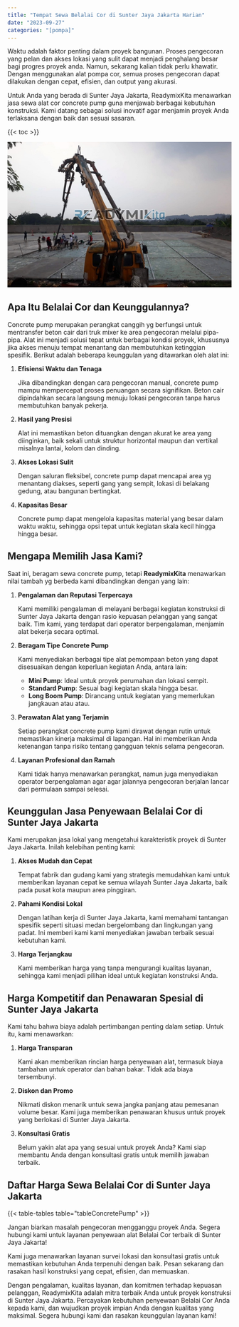 ```yaml
---
title: "Tempat Sewa Belalai Cor di Sunter Jaya Jakarta Harian"
date: "2023-09-27"
categories: "[pompa]"
---
```


Waktu adalah faktor penting dalam proyek bangunan. Proses pengecoran yang pelan dan akses lokasi yang sulit dapat menjadi penghalang besar bagi progres proyek anda. Namun, sekarang kalian tidak perlu khawatir. Dengan menggunakan alat pompa cor, semua proses pengecoran dapat dilakukan dengan cepat, efisien, dan output yang akurasi.

Untuk Anda yang berada di Sunter Jaya Jakarta, ReadymixKita menawarkan jasa sewa alat cor concrete pump guna menjawab berbagai kebutuhan konstruksi. Kami datang sebagai solusi inovatif agar menjamin proyek Anda terlaksana dengan baik dan sesuai sasaran.

{{< toc >}}

![Tempat Sewa Belalai Cor di Sunter Jaya Jakarta Harian](/images/pompa/sewa-pompa-06.jpg)

## Apa Itu Belalai Cor dan Keunggulannya?

Concrete pump merupakan perangkat canggih yg berfungsi untuk mentransfer beton cair dari truk mixer ke area pengecoran melalui pipa-pipa. Alat ini menjadi solusi tepat untuk berbagai kondisi proyek, khususnya jika akses menuju tempat menantang dan membutuhkan ketinggian spesifik. Berikut adalah beberapa keunggulan yang ditawarkan oleh alat ini:

1. **Efisiensi Waktu dan Tenaga**

   Jika dibandingkan dengan cara pengecoran manual, concrete pump mampu mempercepat proses penuangan secara signifikan. Beton cair dipindahkan secara langsung menuju lokasi pengecoran tanpa harus membutuhkan banyak pekerja.

2. **Hasil yang Presisi**

   Alat ini memastikan beton dituangkan dengan akurat ke area yang diinginkan, baik sekali untuk struktur horizontal maupun dan vertikal misalnya lantai, kolom dan dinding.

3. **Akses Lokasi Sulit**

   Dengan saluran fleksibel, concrete pump dapat mencapai area yg menantang diakses, seperti gang yang sempit, lokasi di belakang gedung, atau bangunan bertingkat.

4. **Kapasitas Besar**

   Concrete pump dapat mengelola kapasitas material yang besar dalam waktu waktu, sehingga opsi tepat untuk kegiatan skala kecil hingga hingga besar.

## Mengapa Memilih Jasa Kami?

Saat ini, beragam sewa concrete pump, tetapi **ReadymixKita** menawarkan nilai tambah yg berbeda kami dibandingkan dengan yang lain:

1. **Pengalaman dan Reputasi Terpercaya**

   Kami memiliki pengalaman di melayani berbagai kegiatan konstruksi di Sunter Jaya Jakarta dengan rasio kepuasan pelanggan yang sangat baik. Tim kami, yang terdapat dari operator berpengalaman, menjamin alat bekerja secara optimal.

2. **Beragam Tipe Concrete Pump**

   Kami menyediakan berbagai tipe alat pemompaan beton yang dapat disesuaikan dengan keperluan kegiatan Anda, antara lain:
   - **Mini Pump**: Ideal untuk proyek perumahan dan lokasi sempit.
   - **Standard Pump**: Sesuai bagi kegiatan skala hingga besar.
   - **Long Boom Pump**: Dirancang untuk kegiatan yang memerlukan jangkauan atau atau.

3. **Perawatan Alat yang Terjamin**

   Setiap perangkat concrete pump kami dirawat dengan rutin untuk memastikan kinerja maksimal di lapangan. Hal ini memberikan Anda ketenangan tanpa risiko tentang gangguan teknis selama pengecoran.

4. **Layanan Profesional dan Ramah**

   Kami tidak hanya menawarkan perangkat, namun juga menyediakan operator berpengalaman agar agar jalannya pengecoran berjalan lancar dari permulaan sampai selesai.

## Keunggulan Jasa Penyewaan Belalai Cor di Sunter Jaya Jakarta

Kami merupakan jasa lokal yang mengetahui karakteristik proyek di Sunter Jaya Jakarta. Inilah kelebihan penting kami:

1. **Akses Mudah dan Cepat**

   Tempat fabrik dan gudang kami yang strategis memudahkan kami untuk memberikan layanan cepat ke semua wilayah Sunter Jaya Jakarta, baik pada pusat kota maupun area pinggiran.

2. **Pahami Kondisi Lokal**

   Dengan latihan kerja di Sunter Jaya Jakarta, kami memahami tantangan spesifik seperti situasi medan bergelombang dan lingkungan yang padat. Ini memberi kami kami menyediakan jawaban terbaik sesuai kebutuhan kami.

3. **Harga Terjangkau**

   Kami memberikan harga yang tanpa mengurangi kualitas layanan, sehingga kami menjadi pilihan ideal untuk kegiatan konstruksi Anda.

## Harga Kompetitif dan Penawaran Spesial di Sunter Jaya Jakarta

Kami tahu bahwa biaya adalah pertimbangan penting dalam setiap. Untuk itu, kami menawarkan:

1. **Harga Transparan**

   Kami akan memberikan rincian harga penyewaan alat, termasuk biaya tambahan untuk operator dan bahan bakar. Tidak ada biaya tersembunyi.

2. **Diskon dan Promo**

   Nikmati diskon menarik untuk sewa jangka panjang atau pemesanan volume besar. Kami juga memberikan penawaran khusus untuk proyek yang berlokasi di Sunter Jaya Jakarta.

3. **Konsultasi Gratis**

   Belum yakin alat apa yang sesuai untuk proyek Anda? Kami siap membantu Anda dengan konsultasi gratis untuk memilih jawaban terbaik.

## Daftar Harga Sewa Belalai Cor di Sunter Jaya Jakarta

{{< table-tables table="tableConcretePump" >}}

Jangan biarkan masalah pengecoran mengganggu proyek Anda. Segera hubungi kami untuk layanan penyewaan alat Belalai Cor terbaik di Sunter Jaya Jakarta!

Kami juga menawarkan layanan survei lokasi dan konsultasi gratis untuk memastikan kebutuhan Anda terpenuhi dengan baik. Pesan sekarang dan rasakan hasil konstruksi yang cepat, efisien, dan memuaskan.

Dengan pengalaman, kualitas layanan, dan komitmen terhadap kepuasan pelanggan, ReadymixKita adalah mitra terbaik Anda untuk proyek konstruksi di Sunter Jaya Jakarta. Percayakan kebutuhan penyewaan Belalai Cor Anda kepada kami, dan wujudkan proyek impian Anda dengan kualitas yang maksimal. Segera hubungi kami dan rasakan keunggulan layanan kami!